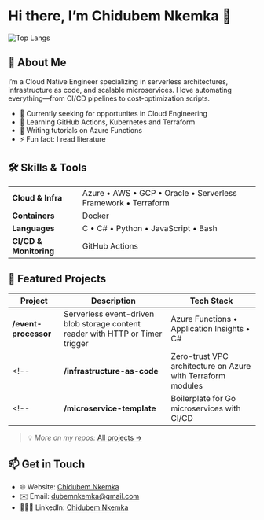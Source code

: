 
# Hi there, I’m Chidubem Nkemka 👋

<!--![GitHub Stats](https://github-readme-stats.vercel.app/api?username=dubemliveson&show_icons=true&theme=default)-->
![Top Langs](https://github-readme-stats.vercel.app/api/top-langs/?username=dubemliveson&layout=compact)
<!--![GitHub Streak](https://github-readme-streak-stats.herokuapp.com?user=dubemliveson&theme=radical)-->


## 🔭 About Me
I’m a Cloud Native Engineer specializing in serverless architectures, infrastructure as code, and scalable microservices. I love automating everything—from CI/CD pipelines to cost-optimization scripts.

- 💼 Currently seeking for opportunites in Cloud Engineering  
- 🌱 Learning GitHub Actions, Kubernetes and Terraform  
- 📝 Writing tutorials on Azure Functions 
- ⚡ Fun fact: I read literature 

## 🛠️ Skills & Tools
<table>
  <tr>
    <td><b>Cloud & Infra</b></td><td>Azure • AWS • GCP •  Oracle • Serverless Framework • Terraform</td>
  </tr>
  <tr>
    <td><b>Containers</b></td><td>Docker<!--• Kubernetes • Helm--></td>
  </tr>
  <tr>
    <td><b>Languages</b></td><td>C • C# • Python • JavaScript • Bash</td>
  </tr>
  <tr>
    <td><b>CI/CD & Monitoring</b></td><td>GitHub Actions<!--• Jenkins • Prometheus • Grafana--></td>
  </tr>
</table>

## 🚀 Featured Projects

| Project | Description | Tech Stack |
| ------- | ----------- | ---------- |
| **/event-processor** | Serverless event-driven blob storage content reader with HTTP or Timer trigger | Azure Functions • Application Insights • C# |
<!--| **/infrastructure-as-code** | Zero-trust VPC architecture on Azure with Terraform modules | Terraform • Azure |-->
<!--| **/microservice-template** | Boilerplate for Go microservices with CI/CD | Go • Docker • GitHub Actions |-->

> 💡 *More on my repos:* [All projects →](https://github.com/dubemliveson/AzureProjects)

## 📫 Get in Touch
- 🌐 Website: [Chidubem Nkemka](https://dubemliveson.github.io/ChidubemNkemka-PortfolioBeta/)  
- ✉️ Email: [dubemnkemka@gmail.com](mailto:dubemnkemka@gmail.com)  
- 👨🏾‍💼 LinkedIn: [Chidubem Nkemka](https://linkedin.com/in/chidubemnkemka)  

